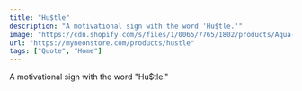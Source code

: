 ```yaml
---
title: "Hu$tle"
description: "A motivational sign with the word 'Hu$tle.'"
image: "https://cdn.shopify.com/s/files/1/0065/7765/1802/products/Aqua-hustle_d76eecf8-9dfd-4979-8ac1-65c6c600ddf8.jpg?v=1652846929"
url: "https://myneonstore.com/products/hustle"
tags: ["Quote", "Home"]
---
```


A motivational sign with the word "Hu$tle."